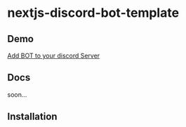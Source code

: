 # nextjs-discord-bot-template

## Demo 
[Add BOT to your discord Server](https://discord.com/api/oauth2/authorize?client_id=1060978886378266736&permissions=277025446912&scope=applications.commands%20bot)  


## Docs
soon...


## Installation